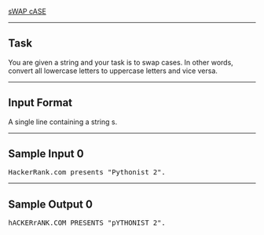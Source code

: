 [sWAP cASE](https://www.hackerrank.com/challenges/swap-case/problem?isFullScreen=true)

---

## Task
You are given a string and your task is to swap cases. In other words, convert all lowercase letters to uppercase letters and vice versa.

---

## Input Format
A single line containing a string s.

---

## Sample Input 0
<pre>HackerRank.com presents "Pythonist 2".</pre>

---

## Sample Output 0
<pre>hACKERrANK.COM PRESENTS "pYTHONIST 2".